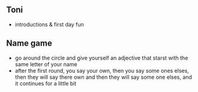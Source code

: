 ## Toni
- introductions & first day fun

## Name game
- go around the circle and give yourself an adjective that starst with the same letter of your name
- after the first round, you say your own, then you say some ones elses, then they will say there own and then they will say some one elses, and it continues for a little bit 

